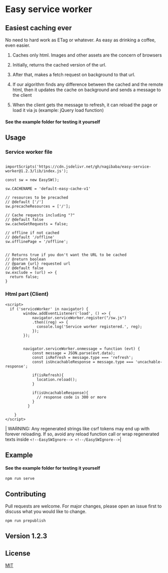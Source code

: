 # Easy service worker

## Easiest caching ever

No need to hard work as ETag or whatever. As easy as drinking a coffee, even easier.

1. Caches only html. Images and other assets are the concern of browsers

2. Initially, returns the cached version of the url.

3. After that, makes a fetch request on background to that url.

4. If our algorithm finds any difference between the cached and the remote html, then it updates the cache on background and sends a message to the client

5. When the client gets the message to refresh, it can reload the page or load it via js (example: jQuery load function)

#### See the example folder for testing it yourself

## Usage

### Service worker file

```

importScripts('https://cdn.jsdelivr.net/gh/nagibaba/easy-service-worker@1.2.3/lib/index.js');

const sw = new EasySW();

sw.CACHENAME = 'default-easy-cache-v1'

// resources to be precached
// @default ['/']
sw.precacheResources = ['/'];

// Cache requests including "?"
// @default false
sw.cacheGetRequests = false;

// offline if not cached
// @default '/offline'
sw.offlinePage = '/offline';


// Returns true if you don't want the URL to be cached
// @return boolean
// @param {url} requested url
// @default false
sw.exclude = (url) => {
  return false;
}
```

### Html part (Client)

```
<script>
  if ('serviceWorker' in navigator) {
        window.addEventListener('load', () => {
            navigator.serviceWorker.register("/sw.js")
            .then((reg) => {
              console.log('Service worker registered.', reg);
            });
        });


        navigator.serviceWorker.onmessage = function (evt) {
            const message = JSON.parse(evt.data);
            const isRefresh = message.type === 'refresh';
            const isUncachableResponse = message.type === 'uncachable-response';

            if(isRefresh){
              location.reload();
            }

            if(isUncachableResponse){
              // response code is 300 or more
            }
          }

    }
</script>

```

| WARNING: Any regenerated strings like csrf tokens may end up with forever reloading. If so, avoid any reload function call or wrap regenerated texts inside `<!--EasySWIgnore--> <!--/EasySWIgnore-->`|

## Example
#### See the example folder for testing it yourself

```
npm run serve
```

## Contributing

Pull requests are welcome. For major changes, please open an issue first to discuss what you would like to change.

```
npm run prepublish
```

## Version 1.2.3

## License

[MIT](https://choosealicense.com/licenses/mit/)
